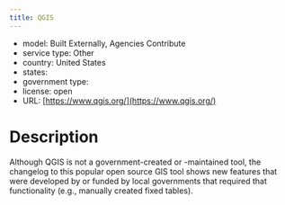 ```yaml
---
title: QGIS
---
```


- model: Built Externally, Agencies Contribute
- service type: Other
- country: United States
- states: 
- government type: 
- license: open
- URL: [https://www.qgis.org/](https://www.qgis.org/)

# Description
Although QGIS is not a government-created or -maintained tool, the changelog to this popular open source GIS tool shows new features that were developed by or funded by local governments that required that functionality (e.g., manually created fixed tables).
